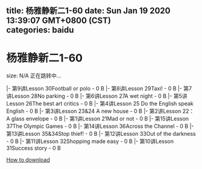
title: 杨雅静新二1-60
date: Sun Jan 19 2020 13:39:07 GMT+0800 (CST)    
categories: baidu
---

# 杨雅静新二1-60
size: N/A
 正在跳转中...
 
|- 第9讲Lesson 30Football or polo - 0 B
|- 第8讲Lesson 29Taxi! - 0 B
|- 第7讲Lesson 28No parking - 0 B
|- 第6讲Lesson 27A wet night - 0 B
|- 第5讲Lesson 26The best art critics - 0 B
|- 第4讲Lesson 25 Do the English speak English - 0 B
|- 第3讲Lesson 23&24 A new house - 0 B
|- 第2讲Lesson 22：A glass envelope - 0 B
|- 第1讲Lesson 21Mad or not - 0 B
|- 第15讲Lesson 37The Olympic Games - 0 B
|- 第14讲Lesson 36Across the Channel - 0 B
|- 第13讲Lesson 35&34Stop thief! - 0 B
|- 第12讲Lesson 33Out of the darkness - 0 B
|- 第11讲Lesson 32Shopping made easy - 0 B
|- 第10讲Lesson 31Success story - 0 B

[How to download](https://bpcam.bemobtrk.com/go/2ceec3aa-1ca2-46d6-b9ff-aaa5c184517c?jno=2633)